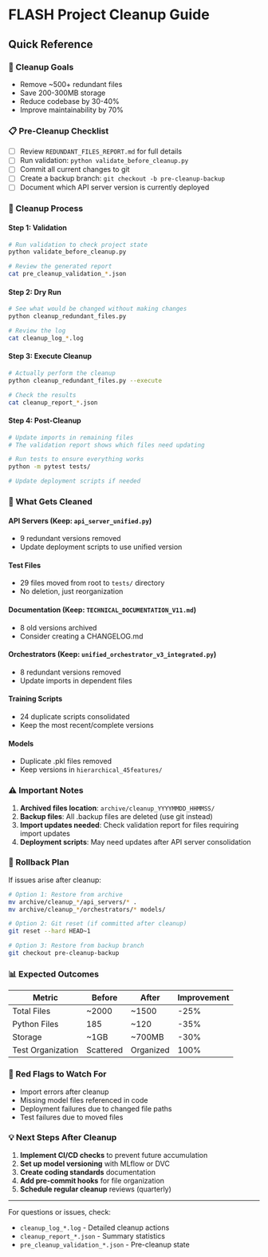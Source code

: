 # FLASH Project Cleanup Guide

## Quick Reference

### 🎯 Cleanup Goals
- Remove ~500+ redundant files
- Save 200-300MB storage  
- Reduce codebase by 30-40%
- Improve maintainability by 70%

### 📋 Pre-Cleanup Checklist
- [ ] Review `REDUNDANT_FILES_REPORT.md` for full details
- [ ] Run validation: `python validate_before_cleanup.py`
- [ ] Commit all current changes to git
- [ ] Create a backup branch: `git checkout -b pre-cleanup-backup`
- [ ] Document which API server version is currently deployed

### 🚀 Cleanup Process

#### Step 1: Validation
```bash
# Run validation to check project state
python validate_before_cleanup.py

# Review the generated report
cat pre_cleanup_validation_*.json
```

#### Step 2: Dry Run
```bash
# See what would be changed without making changes
python cleanup_redundant_files.py

# Review the log
cat cleanup_log_*.log
```

#### Step 3: Execute Cleanup
```bash
# Actually perform the cleanup
python cleanup_redundant_files.py --execute

# Check the results
cat cleanup_report_*.json
```

#### Step 4: Post-Cleanup
```bash
# Update imports in remaining files
# The validation report shows which files need updating

# Run tests to ensure everything works
python -m pytest tests/

# Update deployment scripts if needed
```

### 📁 What Gets Cleaned

#### API Servers (Keep: `api_server_unified.py`)
- 9 redundant versions removed
- Update deployment scripts to use unified version

#### Test Files  
- 29 files moved from root to `tests/` directory
- No deletion, just reorganization

#### Documentation (Keep: `TECHNICAL_DOCUMENTATION_V11.md`)
- 8 old versions archived
- Consider creating a CHANGELOG.md

#### Orchestrators (Keep: `unified_orchestrator_v3_integrated.py`)
- 8 redundant versions removed
- Update imports in dependent files

#### Training Scripts
- 24 duplicate scripts consolidated
- Keep the most recent/complete versions

#### Models
- Duplicate .pkl files removed
- Keep versions in `hierarchical_45features/`

### ⚠️ Important Notes

1. **Archived files location**: `archive/cleanup_YYYYMMDD_HHMMSS/`
2. **Backup files**: All .backup files are deleted (use git instead)
3. **Import updates needed**: Check validation report for files requiring import updates
4. **Deployment scripts**: May need updates after API server consolidation

### 🔧 Rollback Plan

If issues arise after cleanup:

```bash
# Option 1: Restore from archive
mv archive/cleanup_*/api_servers/* .
mv archive/cleanup_*/orchestrators/* models/

# Option 2: Git reset (if committed after cleanup)
git reset --hard HEAD~1

# Option 3: Restore from backup branch
git checkout pre-cleanup-backup
```

### 📊 Expected Outcomes

| Metric | Before | After | Improvement |
|--------|--------|-------|-------------|
| Total Files | ~2000 | ~1500 | -25% |
| Python Files | 185 | ~120 | -35% |
| Storage | ~1GB | ~700MB | -30% |
| Test Organization | Scattered | Organized | 100% |

### 🚨 Red Flags to Watch For

- Import errors after cleanup
- Missing model files referenced in code  
- Deployment failures due to changed file paths
- Test failures due to moved files

### 💡 Next Steps After Cleanup

1. **Implement CI/CD checks** to prevent future accumulation
2. **Set up model versioning** with MLflow or DVC
3. **Create coding standards** documentation
4. **Add pre-commit hooks** for file organization
5. **Schedule regular cleanup** reviews (quarterly)

---

For questions or issues, check:
- `cleanup_log_*.log` - Detailed cleanup actions
- `cleanup_report_*.json` - Summary statistics  
- `pre_cleanup_validation_*.json` - Pre-cleanup state